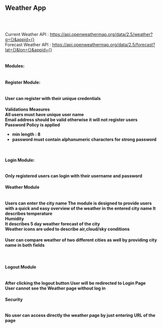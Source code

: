 <h2>Weather App</h2><br><br>

Current Weather API : https://api.openweathermap.org/data/2.5/weather?q={}&appid={}<br>
Forecast Weather API : https://api.openweathermap.org/data/2.5/forecast?lat={}&lon={}&appid={}<br><br>

<h4>Modules:<br><br>
<h4>Register Module:</h4><br>
<b>User can register with their unique credentials </b><br>
<h4>Validations Measures<br>
<b>All users must have unique user name</b><br>
<b>Email address should be valid otherwise it will not register users</b><br>
<b>Password Policy is applied <ul><li>min length : 8</li> 
<li>password must contain alphanumeric characters for strong password</li>
</ul></b><br>

<h4>Login Module:</h4><br>
<b>Only registered users can login with their username and password</b><br>

<h4>Weather Module</h4><br>
<b>Users can enter the city name The module is designed to provide users with a quick and easy overview of the weather in the entered city name</b><b>
<b>It describes temperature </b><br>
<b>Humidity</b><br>
<b>It describes 5 day weather forecast of the city</b><br>
<b>Weather icons are uded to describe air,cloud/sky conditions</b><br>
<b><h4>User can compare weather of two different cities as well by providing city name in both fields</h4></b><br>

<h4>Logout Module</h4><br>
<b>After clicking the logout button User will be redirected to Login Page</b><br>
<b>User cannot see the Weather page without log in</b><br>

<h4>Security</h4><br>
<b>No user can access directly the weather page by just entering URL of the page</b><br>



